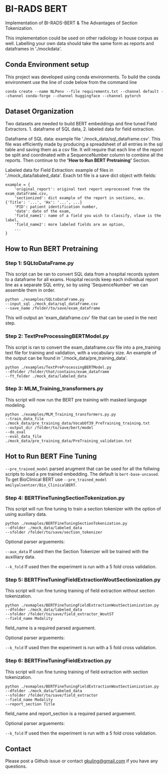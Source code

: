 # BI-RADS BERT

Implementation of BI-RADS-BERT & The Advantages of Section Tokenization. 

This implementation could be used on other radiology in house corpus as well. Labelling your own data should take the same form as reports and dataframes in './mockdata'. 

## Conda Environment setup

This project was developed using conda environments. To build the conda environment use the line of code below from the command line

```angular2html
conda create --name NLPenv --file requirements.txt --channel default --channel conda-forge --channel huggingface --channel pytorch
```

## Dataset Organization

Two datasets are needed to build BERT embeddings and fine tuned Field Extractors. 1. dataframe of SQL data, 2. labeled data for field extraction. 

Dataframe of SQL data: example file './mock_data/sql_dataframe.csv'. 
This file was efficiently made by producing a spreadsheet of all entries in the sql table and saving them as a csv file. It will require that each line of the report be split and coordinated with a SequenceNumber column to combine all the reports. Then continue to the **'How to Run BERT Pretraining'** Section.

Labeled data for Field Extraction: example of files in './mock_data/labaled_data'. Exach txt file is a save dict object with fields: 
```angular2html
example = {
    'original_report': original text report unprocessed from the exam_dataframe.csv, 
    'sectionized': dict example of the report in sections, ex. {'Title': '...', 'Hx': '...', ...}
    'PID': patient identification number,
    'date': date of the exam,
    'field_name1': name of a field you wish to classify, vlaue is the label, 
    'field_name2': more labeled fields are an option, 
    ...
}
```



## How to Run BERT Pretraining 

### Step 1: SQLtoDataFrame.py

This script can be ran to convert SQL data from a hospital records system to a dataframe for all exams. 
Hospital records keep each individual report line as a separate SQL entry, so by using 'SequenceNumber' we can assemble them in order. 

```angular2html
python ./examples/SQLtoDataFrame.py 
--input_sql ./mock_data/sql_dataframe.csv 
--save_name /folder/to/save/exam_dataframe
```

This will output an 'exam_dataframe.csv' file that can be used in the next step. 

### Step 2: TextPreProcessingBERTModel.py

This script is ran to convert the exam_dataframe.csv file into a pre_training text file for training and validation, with a vocabulary size. An example of the output can be found in './mock_data/pre_training_data'.

```angular2html
python ./examples/TextPreProcessingBERTModel.py 
--dfolder /folder/that/contains/exam_dataframe 
--ft_folder ./mock_data/labeled_data
```

### Step 3: MLM_Training_transformers.py

This script will now run the BERT pre training with masked language modeling. 

```angular2html
python ./examples/MLM_Training_transformers.py.py 
--train_data_file ./mock_data/pre_training_data/VocabOf39_PreTraining_training.txt 
--output_dir /folder/to/save/bert/model
--do_eval 
--eval_data_file ./mock_data/pre_training_data/PreTraining_validation.txt 
```

## Hot to Run BERT Fine Tuning

```--pre_trained_model``` parsed arugment that can be used for all the follwing scripts to load a pre trained embedding. The default is ```bert-base-uncased```. To get BioClinical BERT use ```--pre_trained_model emilyalsentzer/Bio_ClinicalBERT```. 

### Step 4: BERTFineTuningSectionTokenization.py

This script will run fine tuning to train a section tokenizer with the option of using auxiliary data. 

```angular2html
python ./exmaples/BERTFineTuningSectionTokenization.py 
--dfolder ./mock_data/labeled_data
--sfolder /folder/to/save/section_tokenizer
```

Optional parser arguements: 

```--aux_data``` If used then the Section Tokenizer will be trained with the auxilliary data.

```--k_fold``` If used then the experiment is run with a 5 fold cross validation. 

### Step 5: BERTFineTuningFieldExtractionWoutSectionization.py

This script will run fine tuning training of field extraction without section tokenization. 

```angular2html
python ./exmaples/BERTFineTuningFieldExtractionWoutSectionization.py 
--dfolder ./mock_data/labeled_data
--sfolder /folder/to/save/field_extractor_WoutST
--field_name Modality
```

field_name is a required parsed arguement.

Optional parser arguements:

```--k_fold``` If used then the experiment is run with a 5 fold cross validation.

### Step 6: BERTFineTuningFieldExtraction.py

This script will run fine tuning training of field extraction with section tokenization.

```angular2html
python ./exmaples/BERTFineTuningFieldExtractionWoutSectionization.py 
--dfolder ./mock_data/labeled_data
--sfolder /folder/to/save/field_extractor
--field_name Modality
--report_section Title
```

field_name and report_section is a required parsed arguement.

Optional parser arguements:

```--k_fold``` If used then the experiment is run with a 5 fold cross validation.

## Contact 

Please post a Github issue or contact gkuling@gmail.com if you have any questions.